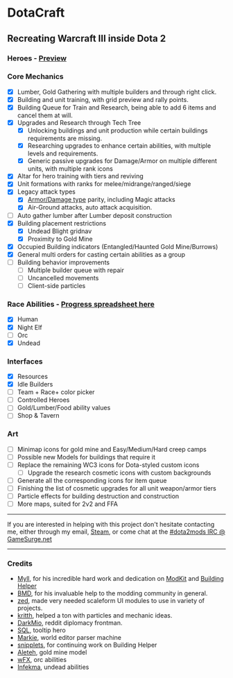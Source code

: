 # DotaCraft
## Recreating Warcraft III inside Dota 2

### Heroes - [Preview](http://moddota.com/forums/discussion/comment/382/#Comment_382)

### Core Mechanics

- [x] Lumber, Gold Gathering with multiple builders and through right click.
- [x] Building and unit training, with grid preview and rally points.
- [x] Building Queue for Train and Research, being able to add 6 items and cancel them at will.
- [x] Upgrades and Research through Tech Tree
  - [x] Unlocking buildings and unit production while certain buildings requirements are missing.
  - [x] Researching upgrades to enhance certain abilities, with multiple levels and requirements.
  - [x] Generic passive upgrades for Damage/Armor on multiple different units, with multiple rank icons 
- [x] Altar for hero training with tiers and reviving
- [x] Unit formations with ranks for melee/midrange/ranged/siege
- [x] Legacy attack types
  - [x] [Armor/Damage type](http://classic.battle.net/war3/basics/armorandweapontypes.shtml) parity, including Magic attacks
  - [x] Air-Ground attacks, auto attack acquisition.
- [ ] Auto gather lumber after Lumber deposit construction
- [x] Building placement restrictions
  - [x] Undead Blight gridnav
  - [x] Proximity to Gold Mine
- [x] Occupied Building indicators (Entangled/Haunted Gold Mine/Burrows)
- [x] General multi orders for casting certain abilities as a group
- [ ] Building behavior improvements
  - [ ] Multiple builder queue with repair
  - [ ] Uncancelled movements
  - [ ] Client-side particles

### Race Abilities - [Progress spreadsheet here](https://docs.google.com/spreadsheets/d/1qwyG20YNi88G-SFYbaiyxi11Vtar8kjNXXJCMZyF7Y0/edit#gid=1929065693)

- [x] Human
- [x] Night Elf
- [ ] Orc
- [x] Undead

### Interfaces

- [x] Resources
- [x] Idle Builders
- [ ] Team + Race+ color picker
- [ ] Controlled Heroes
- [ ] Gold/Lumber/Food ability values
- [ ] Shop & Tavern

### Art

- [ ] Minimap icons for gold mine and Easy/Medium/Hard creep camps
- [ ] Possible new Models for buildings that require it
- [ ] Replace the remaining WC3 icons for Dota-styled custom icons
  - [ ] Upgrade the research cosmetic icons with custom backgrounds 
- [ ] Generate all the corresponding icons for item queue 
- [ ] Finishing the list of cosmetic upgrades for all unit weapon/armor tiers
- [ ] Particle effects for building destruction and construction
- [ ] More maps, suited for 2v2 and FFA

---

If you are interested in helping with this project don't hesitate contacting me, either through my email, [Steam](http://steamcommunity.com/id/mnoya), or come chat at the [#dota2mods IRC @ GameSurge.net](kiwiirc.com/client/irc.gamesurge.net/?#dota2mods)

---

### Credits

* [Myll](https://github.com/Myll), for his incredible hard work and dedication on [ModKit](https://github.com/Myll/Dota-2-ModKit) and [Building Helper](https://github.com/Myll/Dota-2-Building-Helper)
* [BMD](https://github.com/bmddota), for his invaluable help to the modding community in general.
* [zed](https://github.com/zedor), made very needed scaleform UI modules to use in variety of projects.
* [kritth](https://github.com/kritth), helped a ton with particles and mechanic ideas.
* [DarkMio](https://github.com/DarkMio), reddit diplomacy frontman.
* [SQL](https://github.com/justSQL), tooltip hero
* [Markie](https://github.com/TheMarkie), world editor parser machine
* [snipplets](https://github.com/snipplets), for continuing work on Building Helper
* [Aleteh](https://github.com/Aleteh), gold mine model
* [wFX](https://github.com/vhpanisa), orc abilities
* [Infekma](https://github.com/Infekma), undead abilities
